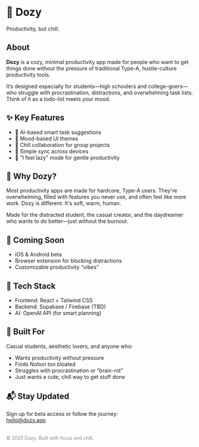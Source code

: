   <h1>🌙 Dozy</h1>
  <p class="tagline">Productivity, but chill.</p>

  <h2>About</h2>
  <p>
    <strong>Dozy</strong> is a cozy, minimal productivity app made for people who want to get things done 
    without the pressure of traditional Type-A, hustle-culture productivity tools.
  </p>
  <p>
    It’s designed especially for students—high schoolers and college-goers—who struggle with procrastination, 
    distractions, and overwhelming task lists. Think of it as a todo-list meets your mood.
  </p>

  <h2>✨ Key Features</h2>
  <ul>
    <li>🧠 AI-based smart task suggestions</li>
    <li>🌈 Mood-based UI themes</li>
    <li>💬 Chill collaboration for group projects</li>
    <li>🔄 Simple sync across devices</li>
    <li>🛌 "I feel lazy" mode for gentle productivity</li>
  </ul>

  <h2>🎯 Why Dozy?</h2>
  <p>
    Most productivity apps are made for hardcore, Type-A users. They're overwhelming, filled with features 
    you never use, and often feel like more work. Dozy is different. It's soft, warm, human.
  </p>
  <p>
    Made for the distracted student, the casual creator, and the daydreamer who wants to do better—just 
    without the burnout.
  </p>

  <h2>🚀 Coming Soon</h2>
  <ul>
    <li>iOS & Android beta</li>
    <li>Browser extension for blocking distractions</li>
    <li>Customizable productivity “vibes”</li>
  </ul>

  <h2>🧪 Tech Stack</h2>
  <ul>
    <li>Frontend: React + Tailwind CSS</li>
    <li>Backend: Supabase / Firebase (TBD)</li>
    <li>AI: OpenAI API (for smart planning)</li>
  </ul>

  <h2>🧠 Built For</h2>
  <p>
    Casual students, aesthetic lovers, and anyone who:
  </p>
  <ul>
    <li>Wants productivity without pressure</li>
    <li>Finds Notion too bloated</li>
    <li>Struggles with procrastination or “brain-rot”</li>
    <li>Just wants a cute, chill way to get stuff done</li>
  </ul>

  <h2>📬 Stay Updated</h2>
  <p>
    Sign up for beta access or follow the journey:
    <br/>
    <a href="mailto:hello@dozy.app">hello@dozy.app</a>
  </p>

  <footer style="margin-top: 2rem; font-size: 0.9em; color: #888;">
    © 2025 Dozy. Built with focus and chill.
  </footer>
